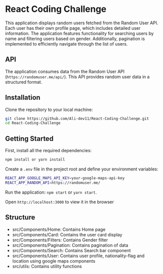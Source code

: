 # React Coding Challenge

This application displays random users fetched from the Random User API. Each user has their own profile page, which includes detailed user information. The application features functionality for searching users by name and filtering users based on gender. Additionally, pagination is implemented to efficiently navigate through the list of users.

## API
The application consumes data from the Random User API (`https://randomuser.me/api/`). This API provides random user data in a structured format.

## Installation

Clone the repository to your local machine:

```bash
git clone https://github.com/Ali-dev11/React-Coding-Challenge.git
cd React-Coding-Challenge
```
## Getting Started

First, install all the required dependencies:

```bash
npm install or yarn install
```

Create a `.env` file in the project root and define your environment variables:

```bash
REACT_APP_GOOGLE_MAPS_API_KEY=your-google-maps-api-key
REACT_APP_RANDOM_API=https://randomuser.me/
```

Run the application: `npm start` or `yarn start`.

Open `http://localhost:3000` to view it in the browser

## Structure
- src/Components/Home: Contains Home page
- src/Components/Card: Contains the user card display
- src/Components/Filters: Contains Gender filter
- src/Components/Pagination: Contains pagination of data
- src/Components/Search: Contains Search bar component
- src/Components/User: Contains user profile, nationality-flag and location using google maps components
- src/utils: Contains utility functions
